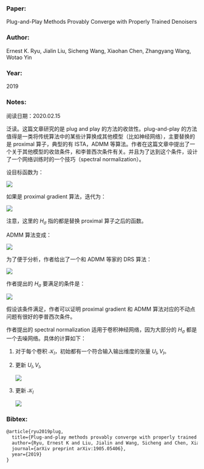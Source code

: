 ### Paper:

Plug-and-Play Methods Provably Converge with Properly Trained Denoisers

### Author:

Ernest K. Ryu, Jialin Liu, Sicheng Wang, Xiaohan Chen, Zhangyang Wang, Wotao Yin

### Year:

2019

### Notes:

阅读日期：2020.02.15

泛读。这篇文章研究的是 plug and play 的方法的收敛性。plug-and-play 的方法值得是一类将传统算法中的某些计算换成其他模型（比如神经网络），主要替换的是 proximal 算子，典型的有 ISTA，ADMM 等算法。作者在这篇文章中提出了一个关于其他模型的收敛条件，和李普西次条件有关。并且为了达到这个条件，设计了一个网络训练时的一个技巧（spectral normalization）。

设目标函数为：

<img src="http://latex.codecogs.com/svg.latex? \underset{x \in \mathbb{R}^{d}}{\operatorname{minimize}} f(x)+\gamma g(x)" border="0"/>

如果是 proximal gradient 算法，迭代为：

<img src="http://latex.codecogs.com/svg.latex? x^{k+1}=H_{\sigma}(I-\alpha \nabla f)\left(x^{k}\right)" border="0"/>

注意，这里的 $H_{\sigma}$ 指的都是替换 proximal 算子之后的函数。

ADMM 算法变成：

<img src="http://latex.codecogs.com/svg.latex? \begin{aligned} x^{k+1} &=H_{\sigma}\left(y^{k}-u^{k}\right) \\ y^{k+1} &=\operatorname{Prox}_{\alpha f}\left(x^{k+1}+u^{k}\right) \\ u^{k+1} &=u^{k}+x^{k+1}-y^{k+1} \end{aligned}" border="0"/>

为了便于分析，作者给出了一个和 ADMM 等家的 DRS 算法：

<img src="http://latex.codecogs.com/svg.latex? \begin{aligned} x^{k+1 / 2} &=\operatorname{Prox}_{\alpha f}\left(z^{k}\right) \\ x^{k+1} &=H_{\sigma}\left(2 x^{k+1 / 2}-z^{k}\right) \\ z^{k+1} &=z^{k}+x^{k+1}-x^{k+1 / 2} \end{aligned}" border="0"/>

作者提出的 $H_{\sigma}$ 要满足的条件是：

<img src="http://latex.codecogs.com/svg.latex? \left\|\left(H_{\sigma}-I\right)(x)-\left(H_{\sigma}-I\right)(y)\right\|^{2} \leq \varepsilon^{2}\|x-y\|^{2}" border="0"/>

假设该条件满足，作者可以证明 proximal gradient 和 ADMM 算法对应的不动点问题有很好的李普西次条件。

作者提出的 spectral normalization 适用于卷积神经网络，因为大部分的 $H_{\sigma}$ 都是一个去噪网络。具体的计算如下：

1. 对于每个卷积 $\mathcal{K}_l$，初始都有一个符合输入输出维度的张量 $U_l, V_l$。 	

2. 更新 $U_l, V_l$, 

   <img src="http://latex.codecogs.com/svg.latex? \begin{array}{l}{V_{l} \leftarrow \mathcal{K}_{l}^{*}\left(U_{l}\right) /\left\|\mathcal{K}_{l}^{*}\left(U_{l}\right)\right\|_{2}} \\ {U_{l} \leftarrow \mathcal{K}_{l}\left(V_{l}\right) /\left\|\mathcal{K}_{l}\left(V_{l}\right)\right\|_{2}}\end{array}" border="0"/>

3. 更新 $\mathcal{K}_l$

   <img src="http://latex.codecogs.com/svg.latex? K_{l} \leftarrow K_{l} / \sigma\left(\mathcal{K}_{l}\right), \text { where } \sigma\left(\mathcal{K}_{l}\right)=\left\langle U_{l}, \mathcal{K}_{l}\left(V_{l}\right)\right\rangle" border="0"/>

### Bibtex:

```latex
@article{ryu2019plug,
  title={Plug-and-play methods provably converge with properly trained denoisers},
  author={Ryu, Ernest K and Liu, Jialin and Wang, Sicheng and Chen, Xiaohan and Wang, Zhangyang and Yin, Wotao},
  journal={arXiv preprint arXiv:1905.05406},
  year={2019}
}
```

